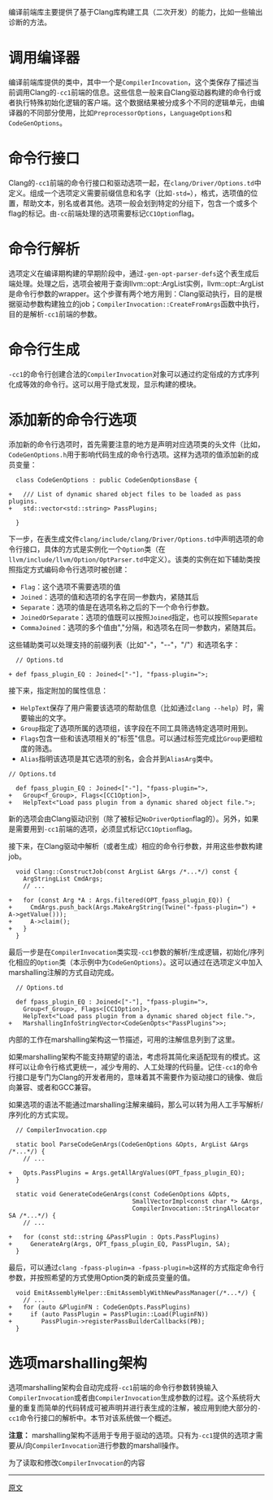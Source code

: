 编译前端库主要提供了基于Clang库构建工具（二次开发）的能力，比如一些输出诊断的方法。  

# 调用编译器

编译前端库提供的类中，其中一个是`CompilerIncovation`，这个类保存了描述当前调用Clang的`-cc1`前端的信息。这些信息一般来自Clang驱动器构建的命令行或者执行特殊初始化逻辑的客户端。这个数据结果被分成多个不同的逻辑单元，由编译器的不同部分使用，比如`PreprocessorOptions`，`LanguageOptions`和`CodeGenOptions`。

# 命令行接口

Clang的`-cc1`前端的命令行接口和驱动选项一起，在`clang/Driver/Options.td`中定义。组成一个选项定义需要前缀信息和名字（比如`-std=`），格式，选项值的位置，帮助文本，别名或者其他。选项一般会划到特定的分组下，包含一个或多个flag的标记。由`-cc`前端处理的选项需要标记`CC1Option`flag。

# 命令行解析

选项定义在编译期构建的早期阶段中，通过`-gen-opt-parser-defs`这个表生成后端处理。处理之后，选项会被用于查询llvm::opt::ArgList实例，llvm::opt::ArgList是命令行参数的wrapper。这个步骤有两个地方用到：Clang驱动执行，目的是根据驱动参数构建独立的job；`CompilerInvocation::CreateFromArgs`函数中执行，目的是解析`-cc1`前端的参数。

# 命令行生成

`-cc1`的命令行创建合法的`CompilerInvocation`对象可以通过约定俗成的方式序列化成等效的命令行。这可以用于隐式发现，显示构建的模块。

# 添加新的命令行选项

添加新的命令行选项时，首先需要注意的地方是声明对应选项类的头文件（比如，`CodeGenOptions.h`用于影响代码生成的命令行选项。这样为选项的值添加新的成员变量：
```
  class CodeGenOptions : public CodeGenOptionsBase {

+   /// List of dynamic shared object files to be loaded as pass plugins.
+   std::vector<std::string> PassPlugins;

  }
```

下一步，在表生成文件`clang/include/clang/Driver/Options.td`中声明选项的命令行接口，具体的方式是实例化一个`Option`类（在`llvm/include/llvm/Option/OptParser.td`中定义）。该类的实例在如下辅助类按照指定方式编码命令行选项时被创建：
- `Flag`：这个选项不需要选项的值
- `Joined`：选项的值和选项的名字在同一参数内，紧随其后
- `Separate`：选项的值是在选项名称之后的下一个命令行参数。
- `JoinedOrSeparate`：选项的值既可以按照`Joined`指定，也可以按照`Separate`
- `CommaJoined`：选项的多个值由","分隔，和选项名在同一参数内，紧随其后。

这些辅助类可以处理支持的前缀列表（比如"-"，"--"，"/"）和选项名字：

```
  // Options.td

+ def fpass_plugin_EQ : Joined<["-"], "fpass-plugin=">;
```

接下来，指定附加的属性信息：

- `HelpText`保存了用户需要该选项的帮助信息（比如通过`clang --help`）时，需要输出的文字。
- `Group`指定了选项所属的选项组，该字段在不同工具筛选特定选项时用到。
- `Flags`包含一些和该选项相关的"标签"信息。可以通过标签完成比`Group`更细粒度的筛选。
- `Alias`指明该选项是其它选项的别名，会合并到`AliasArg`类中。

```
// Options.td

  def fpass_plugin_EQ : Joined<["-"], "fpass-plugin=">,
+   Group<f_Group>, Flags<[CC1Option]>,
+   HelpText<"Load pass plugin from a dynamic shared object file.">;

```

新的选项会由Clang驱动识别（除了被标记`NoDriverOption`flag的）。另外，如果是需要用到`-cc1`前端的选项，必须显式标记`CC1Option`flag。

接下来，在Clang驱动中解析（或者生成）相应的命令行参数，并用这些参数构建job。

```
  void Clang::ConstructJob(const ArgList &Args /*...*/) const {
    ArgStringList CmdArgs;
    // ...

+   for (const Arg *A : Args.filtered(OPT_fpass_plugin_EQ)) {
+     CmdArgs.push_back(Args.MakeArgString(Twine("-fpass-plugin=") + A->getValue()));
+     A->claim();
+   }
  }
```

最后一步是在`CompilerInvocation`类实现`-cc1`参数的解析/生成逻辑，初始化/序列化相应的`Option`类（本示例中为`CodeGenOptions`）。这可以通过在选项定义中加入marshalling注解的方式自动完成。

```
  // Options.td

  def fpass_plugin_EQ : Joined<["-"], "fpass-plugin=">,
    Group<f_Group>, Flags<[CC1Option]>,
    HelpText<"Load pass plugin from a dynamic shared object file.">,
+   MarshallingInfoStringVector<CodeGenOpts<"PassPlugins">>;
```

内部的工作在marshalling架构这一节描述，可用的注解信息列到了这里。

如果marshalling架构不能支持期望的语法，考虑将其简化来适配现有的模式。这样可以让命令行格式更统一，减少专用的、人工处理的代码量。记住`-cc1`的命令行接口是专门为Clang的开发者用的，意味着其不需要作为驱动接口的镜像、做后向兼容、或者和GCC兼容。  

如果选项的语法不能通过marshalling注解来编码，那么可以转为用人工手写解析/序列化的方式实现。  

```
  // CompilerInvocation.cpp

  static bool ParseCodeGenArgs(CodeGenOptions &Opts, ArgList &Args /*...*/) {
    // ...

+   Opts.PassPlugins = Args.getAllArgValues(OPT_fpass_plugin_EQ);
  }

  static void GenerateCodeGenArgs(const CodeGenOptions &Opts,
                                  SmallVectorImpl<const char *> &Args,
                                  CompilerInvocation::StringAllocator SA /*...*/) {
    // ...

+   for (const std::string &PassPlugin : Opts.PassPlugins)
+     GenerateArg(Args, OPT_fpass_plugin_EQ, PassPlugin, SA);
  }
```

最后，可以通过`clang -fpass-plugin=a -fpass-plugin=b`这样的方式指定命令行参数，并按照希望的方式使用Option类的新成员变量的值。

```
  void EmitAssemblyHelper::EmitAssemblyWithNewPassManager(/*...*/) {
    // ...
+   for (auto &PluginFN : CodeGenOpts.PassPlugins)
+     if (auto PassPlugin = PassPlugin::Load(PluginFN))
+        PassPlugin->registerPassBuilderCallbacks(PB);
  }
```

# 选项marshalling架构

选项marshalling架构会自动完成将`-cc1`前端的命令行参数转换输入`CompilerInvocation`或者由`CompilerInvocation`生成参数的过程。这个系统将大量的重复而简单的代码转成可被声明并进行表生成的注解，被应用到绝大部分的`-cc1`命令行接口的解析中。本节对该系统做一个概述。  

**注意：** marshalling架构不适用于专用于驱动的选项。只有为`-cc1`提供的选项才需要从/向`CompilerInvocation`进行参数的marshall操作。  

为了读取和修改`CompilerInvocation`的内容


---------------------    

[原文](https://releases.llvm.org/15.0.0/tools/clang/docs/InternalsManual.html#the-frontend-library)
